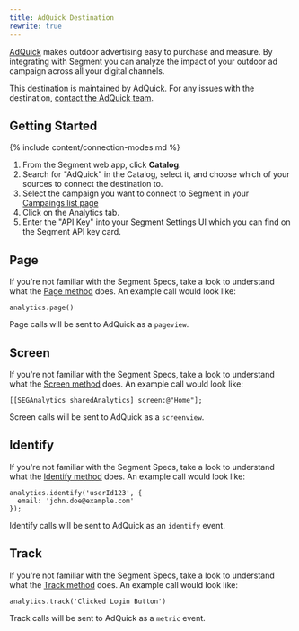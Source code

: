 ```yaml
---
title: AdQuick Destination
rewrite: true
---
```


[AdQuick](https://adquick.com/?utm_source=segmentio&utm_medium=docs&utm_campaign=partners) makes outdoor advertising easy to purchase and measure. By integrating with Segment you can analyze the impact of your outdoor ad campaign across all your digital channels.

This destination is maintained by AdQuick. For any issues with the destination, [contact the AdQuick team](mailto:segment@adquick.com).


## Getting Started

{% include content/connection-modes.md %}

1. From the Segment web app, click **Catalog**.
2. Search for "AdQuick" in the Catalog, select it, and choose which of your sources to connect the destination to.
3. Select the campaign you want to connect to Segment in your [Campaings list page](https://adquick.com/campaigns)
4. Click on the Analytics tab.
5. Enter the "API Key" into your Segment Settings UI which you can find on the Segment API key card.


## Page

If you're not familiar with the Segment Specs, take a look to understand what the [Page method](/docs/connections/spec/page/) does. An example call would look like:

```
analytics.page()
```

Page calls will be sent to AdQuick as a `pageview`.


## Screen

If you're not familiar with the Segment Specs, take a look to understand what the [Screen method](/docs/connections/spec/screen/) does. An example call would look like:

```
[[SEGAnalytics sharedAnalytics] screen:@"Home"];
```

Screen calls will be sent to AdQuick as a `screenview`.


## Identify

If you're not familiar with the Segment Specs, take a look to understand what the [Identify method](/docs/connections/spec/identify/) does. An example call would look like:

```
analytics.identify('userId123', {
  email: 'john.doe@example.com'
});
```

Identify calls will be sent to AdQuick as an `identify` event.


## Track

If you're not familiar with the Segment Specs, take a look to understand what the [Track method](/docs/connections/spec/track/) does. An example call would look like:

```
analytics.track('Clicked Login Button')
```

Track calls will be sent to AdQuick as a `metric` event.
